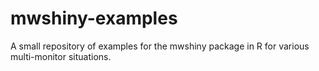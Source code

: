 # mwshiny-examples
A small repository of examples for the mwshiny package in R for various multi-monitor situations.
